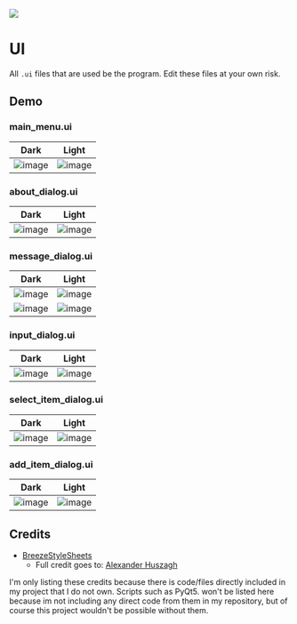 <p align="left">
    <a href="https://forthebadge.com">
    <img src="https://forthebadge.com/images/badges/powered-by-qt.svg">
</a>

# UI

All `.ui` files that are used be the program. Edit these files at your own risk.

## Demo

### main_menu.ui


Dark             |  Light
:-------------------------:|:-------------------------:
![image](https://user-images.githubusercontent.com/25397800/169572701-1870d391-3951-45c0-900e-09ab22108500.png)  |  ![image](https://user-images.githubusercontent.com/25397800/169572960-bd25176e-6765-42f4-a647-1e768d8ccc6b.png)

### about_dialog.ui

Dark             |  Light
:-------------------------:|:-------------------------:
![image](https://user-images.githubusercontent.com/25397800/169572887-d85b95c0-c7ea-458e-a5ac-e5cf17b2c9ae.png)  |  ![image](https://user-images.githubusercontent.com/25397800/169572830-d4dc8999-a2ea-4f97-9467-cd59ef88e105.png)

### message_dialog.ui

Dark             |  Light
:-------------------------:|:-------------------------:
![image](https://user-images.githubusercontent.com/25397800/167740816-f4369eee-f3d6-47e3-a750-6a163f83e678.png)  |  ![image](https://user-images.githubusercontent.com/25397800/167740738-1967cc1c-493e-4c8f-8b11-9e38b28e33c0.png)
![image](https://user-images.githubusercontent.com/25397800/167740854-9af8e185-0415-4b7c-80ec-2c0e71205be1.png)  |  ![image](https://user-images.githubusercontent.com/25397800/167740884-2a07b7b2-93f9-4b7b-a420-484560ab9528.png)

### input_dialog.ui

Dark             |  Light
:-------------------------:|:-------------------------:
![image](https://user-images.githubusercontent.com/25397800/169573540-a9cdd900-7f96-4fcc-b496-4983e2baec72.png)   |   ![image](https://user-images.githubusercontent.com/25397800/169573503-b635af25-f7f2-4bdd-a1f8-79981283f996.png)

### select_item_dialog.ui

Dark             |  Light
:-------------------------:|:-------------------------:
![image](https://user-images.githubusercontent.com/25397800/169573377-09397fcc-9005-4386-9d64-808e82dd3b33.png)   |   ![image](https://user-images.githubusercontent.com/25397800/169573422-3bfc65ad-8591-4088-9f5c-58fb49719cd9.png)


### add_item_dialog.ui

Dark             |  Light
:-------------------------:|:-------------------------:
![image](https://user-images.githubusercontent.com/25397800/169573182-6666acc2-755f-43e4-9544-34eea221b383.png)   |   ![image](https://user-images.githubusercontent.com/25397800/169573089-40a27777-699a-4e0f-9d3e-92bb4355f780.png)   


## Credits

 - [BreezeStyleSheets](https://github.com/Alexhuszagh/BreezeStyleSheets)
    - Full credit goes to:  [Alexander Huszagh](https://github.com/Alexhuszagh)

I'm only listing these credits because there is code/files directly included in my project that I do not own. Scripts such as PyQt5. won't be listed here because im not including any direct code from them in my repository, but of course this project wouldn't be possible without them.
